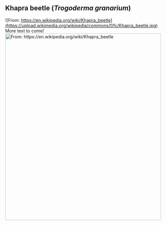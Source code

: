 ## Khapra beetle (*Trogoderma granarium*)
![From: https://en.wikipedia.org/wiki/Khapra_beetle](https://upload.wikimedia.org/wikipedia/commons/f/fc/Khapra_beetle.jpg)
More text to come!
<img src="https://upload.wikimedia.org/wikipedia/commons/f/fc/Khapra_beetle.jpg" alt="From: https://en.wikipedia.org/wiki/Khapra_beetle" width="500" height="600">
<!--stackedit_data:
eyJoaXN0b3J5IjpbNjU1NjA2NDQ3LDU3NDk2ODY5NywxMTI1OD
k5ODEwLC0zMzE2NDE4NjZdfQ==
-->